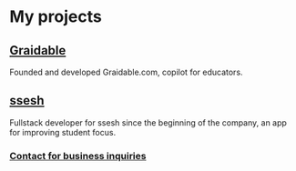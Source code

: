 # My projects
## <a href="https://graidable.com/">Graidable</a>
Founded and developed Graidable.com, copilot for educators.

## <a href="https://www.ssesh.no/">ssesh</a>
Fullstack developer for ssesh since the beginning of the company, an app for improving student focus.

### <a href="mailto:lukas@thrane.name">Contact for business inquiries</a> 
